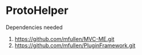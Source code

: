 ProtoHelper
===========

Dependencies needed

1. https://github.com/mfullen/MVC-ME.git
2. https://github.com/mfullen/PluginFramework.git
